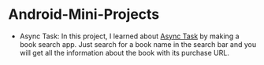 # Android-Mini-Projects
- Async Task: 
In this project, I learned about [Async Task](https://developer.android.com/reference/android/os/AsyncTask) by making a book search app.
Just search for a book name in the search bar and you will get all the information about the book with its purchase URL.

